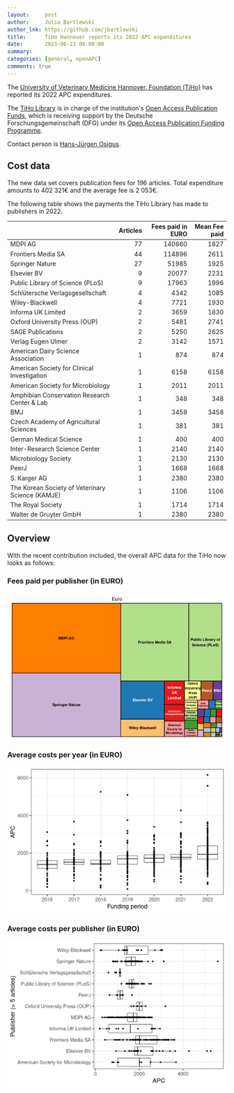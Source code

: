 ```yaml
---
layout:     post
author:     Julia Bartlewski
author_lnk: https://github.com/jbartlewski
title:      TiHo Hannover reports its 2022 APC expenditures
date:       2023-06-23 08:00:00
summary:    
categories: [general, openAPC]
comments: true
---
```





The [University of Veterinary Medicine Hannover, Foundation (TiHo)](https://www.tiho-hannover.de/en/) has reported its 2022 APC expenditures.

The [TiHo Library](https://www.tiho-hannover.de/en/university/library/library) is in charge of the institution's [Open Access Publication Funds](https://www.tiho-hannover.de/bibliothek/schreiben-und-publizieren/open-access/open-access-publikationsfonds), which is receiving support by the Deutsche Forschungsgemeinschaft (DFG) under its [Open Access Publication Funding Programme](https://www.dfg.de/en/research_funding/programmes/infrastructure/lis/open_access/infrastructure_funding/).

Contact person is [Hans-Jürgen Osigus](mailto:open.access@tiho-hannover.de).

## Cost data



The new data set covers publication fees for 196 articles. Total expenditure amounts to 402 321€ and the average fee is 2 053€.

The following table shows the payments the TiHo Library has made to publishers in 2022.


|                                                 | Articles| Fees paid in EURO| Mean Fee paid|
|:------------------------------------------------|--------:|-----------------:|-------------:|
|MDPI AG                                          |       77|            140660|          1827|
|Frontiers Media SA                               |       44|            114896|          2611|
|Springer Nature                                  |       27|             51985|          1925|
|Elsevier BV                                      |        9|             20077|          2231|
|Public Library of Science (PLoS)                 |        9|             17963|          1996|
|Schlütersche Verlagsgesellschaft                 |        4|              4342|          1085|
|Wiley-Blackwell                                  |        4|              7721|          1930|
|Informa UK Limited                               |        2|              3659|          1830|
|Oxford University Press (OUP)                    |        2|              5481|          2741|
|SAGE Publications                                |        2|              5250|          2625|
|Verlag Eugen Ulmer                               |        2|              3142|          1571|
|American Dairy Science Association               |        1|               874|           874|
|American Society for Clinical Investigation      |        1|              6158|          6158|
|American Society for Microbiology                |        1|              2011|          2011|
|Amphibian Conservation Research Center & Lab     |        1|               348|           348|
|BMJ                                              |        1|              3458|          3458|
|Czech Academy of Agricultural Sciences           |        1|               381|           381|
|German Medical Science                           |        1|               400|           400|
|Inter-Research Science Center                    |        1|              2140|          2140|
|Microbiology Society                             |        1|              2130|          2130|
|PeerJ                                            |        1|              1668|          1668|
|S. Karger AG                                     |        1|              2380|          2380|
|The Korean Society of Veterinary Science (KAMJE) |        1|              1106|          1106|
|The Royal Society                                |        1|              1714|          1714|
|Walter de Gruyter GmbH                           |        1|              2380|          2380|

## Overview

With the recent contribution included, the overall APC data for the TiHo now looks as follows:

### Fees paid per publisher (in EURO)

![plot of chunk tree_tiho_2023_06_23_full](/figure/tree_tiho_2023_06_23_full-1.png)

###  Average costs per year (in EURO)

![plot of chunk box_tiho_2023_06_23_year_full](/figure/box_tiho_2023_06_23_year_full-1.png)

###  Average costs per publisher (in EURO)

![plot of chunk box_tiho_2023_06_23_publisher_full](/figure/box_tiho_2023_06_23_publisher_full-1.png)
